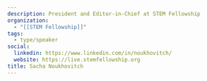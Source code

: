 ```yaml
---
description: President and Editor-in-Chief at STEM Fellowship
organization:
  - "[[STEM Fellowship]]"
tags:
  - type/speaker
social:
  linkedin: https://www.linkedin.com/in/noukhovitch/
  website: https://live.stemfellowship.org
title: Sacha Noukhovitch
---
```


